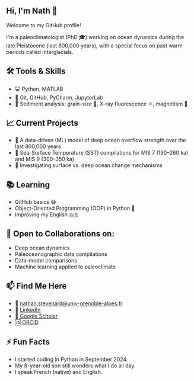 ## Hi, I'm Nath 👋

Welcome to my GitHub profile!

I'm a paleoclimatologist (PhD 🎓) working on ocean dynamics during the late Pleistocene (last 800,000 years), with a special focus on past warm periods called Interglacials.

## 🛠️ Tools & Skills
- 💻 Python, MATLAB
- 🐙 Git, GitHub, PyCharm, JupyterLab
- 🥼 Sediment analysis: grain-size 📏, X-ray fluorescence ⚛, magnetism 🧲

## 📈 Current Projects
- 🌊 A data-driven (ML) model of deep ocean overflow strength over the last 800,000 years
- 🥵 Sea-Surface Temperature (SST) compilations for MIS 7 (190–260 ka) and MIS 9 (300–350 ka)
- 🧠 Investigating surface vs. deep ocean change mechanisms

## 📚 Learning
- GitHub basics 😅
- Object-Oriented Programming (OOP) in Python 🐍
- Improving my English 🇬🇧

## 🤝 Open to Collaborations on:
- Deep ocean dynamics
- Paleoceanographic data compilations
- Data-model comparisons
- Machine learning applied to paleoclimate

## 📫 Find Me Here
- 📧 nathan.stevenard@univ-grenoble-alpes.fr  
- 💼 [LinkedIn](https://www.linkedin.com/in/nathan-stevenard-04a119172/)  
- 📖 [Google Scholar](https://scholar.google.com/citations?user=fk7YLYIAAAAJ&hl=fr&oi=ao)
- 🆔 [ORCID](https://orcid.org/0000-0002-1838-9291)

## ⚡ Fun Facts
- I started coding in Python in September 2024.
- My 8-year-old son still wonders what I do all day.
- I speak French (native) and English.

<!--
**NathStevenard/NathStevenard** is a ✨ _special_ ✨ repository because its `README.md` (this file) appears on your GitHub profile.

Here are some ideas to get you started:

- 🔭 I’m currently working on ...
- 🌱 I’m currently learning ...
- 👯 I’m looking to collaborate on ...
- 🤔 I’m looking for help with ...
- 💬 Ask me about ...
- 📫 How to reach me: ...
- 😄 Pronouns: ...
- ⚡ Fun fact: ...
-->
